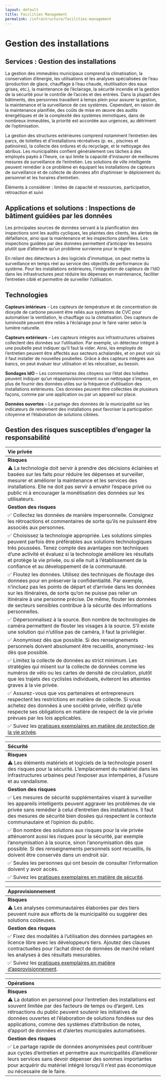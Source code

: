 ```yaml
---
layout: default
title: Facilities Management
permalink: /infrastructure/facilities-management
---
```


# Gestion des installations

## Services : Gestion des installations

La gestion des immeubles municipaux comprend la climatisation, la conservation d’énergie, les utilisations et les analyses spécialisées de l’eau \(production de glace, chauffage à l’eau chaude, réutilisation des eaux grises, etc.\), la maintenance de l’éclairage, la sécurité incendie et la gestion de la sécurité pour le contrôle de l’accès et des entrées. Dans la plupart des bâtiments, des personnes travaillent à temps plein pour assurer la gestion, la maintenance et la surveillance de ces systèmes. Cependant, en raison de la maintenance planifiée, des coûts de mise en œuvre des audits énergétiques et de la complexité des systèmes immotiques, dans de nombreux immeubles, la priorité est accordée aux urgences, au détriment de l’optimisation.

La gestion des structures extérieures comprend notamment l’entretien des parcs, de toilettes et d’installations récréatives \(p. ex., piscines et patinoires\), la collecte des ordures et du recyclage, et le nettoyage des abribus. Les municipalités confient généralement ces tâches à des employés payés à l’heure, ce qui limite la capacité d’instaurer de meilleures mesures de surveillance de l’entretien. Les solutions de ville intelligente peuvent remédier à ce problème en équipant les installations de capteurs de surveillance et de collecte de données afin d’optimiser le déploiement du personnel et les horaires d’entretien.

Éléments à considérer : limites de capacité et ressources, participation, rétroaction et suivi

## Applications et solutions : Inspections de bâtiment guidées par les données

Les principales sources de données servant à la planification des inspections sont les audits cycliques, les plaintes des clients, les alertes de défaillance, ainsi que la maintenance et les inspections planifiées. Les inspections guidées par des données permettent d’anticiper les besoins plutôt que d’attendre qu’un problème survienne pour le régler.

En reliant des détecteurs à des logiciels d’immotique, on peut mettre la surveillance en temps réel au service des objectifs de performance du système. Pour les installations extérieures, l’intégration de capteurs de l’IdO dans les infrastructures peut réduire les dépenses en maintenance, faciliter l’entretien ciblé et permettre de surveiller l’utilisation.

## Technologies

**Capteurs intérieurs** – Les capteurs de température et de concentration de dioxyde de carbone peuvent être reliés aux systèmes de CVC pour automatiser la ventilation, le chauffage ou la climatisation. Des capteurs de luminosité peuvent être reliés à l’éclairage pour le faire varier selon la lumière naturelle.

**Capteurs extérieurs** – Les capteurs intégrés aux infrastructures urbaines collectent des données sur l’utilisation. Par exemple, un détecteur intégré à une poubelle peut indiquer qu’il faut la vider. Ainsi, les employés de l’entretien peuvent être affectés aux secteurs achalandés, et on peut voir où il faut installer de nouvelles poubelles. Grâce à des capteurs intégrés aux bancs, on peut évaluer leur utilisation et les relocaliser, au besoin.

**Sondages IdO** – Les commentaires des citoyens sur l’état des toilettes peuvent indiquer qu’un réapprovisionnement ou un nettoyage s’impose, en plus de fournir des données utiles sur la fréquence d’utilisation des installations extérieures. Ces données peuvent être collectées de plusieurs façons, comme par une application ou par un appareil sur place.

**Données ouvertes** – Le partage des données de la municipalité sur les indicateurs de rendement des installations peut favoriser la participation citoyenne et l’élaboration de solutions ciblées.

## Gestion des risques susceptibles d’engager la responsabilité

| Vie privée |
| :--- |
| **Risques** |
| ⚠ La technologie doit servir à prendre des décisions éclairées et basées sur les faits pour réduire les dépenses et surveiller, mesurer et améliorer la maintenance et les services des installations. Elle ne doit pas servir à envahir l’espace privé ou public ni à encourager la monétisation des données sur les utilisateurs. |
| **Gestion des risques** |
| ✅ Collectez les données de manière impersonnelle. Consignez les rétroactions et commentaires de sorte qu’ils ne puissent être associés aux personnes. |
| ✅ Choisissez la technologie appropriée. Les solutions simples peuvent parfois être préférables aux solutions technologiques très poussées. Tenez compte des avantages non techniques d’une activité et évaluez si la technologie améliore les résultats et protège la vie privée, ou si elle nuit à l’établissement de la confiance et au développement de la communauté. |
| ✅ Floutez les données. Utilisez des techniques de floutage des données pour en préserver la confidentialité. Par exemple, n’incluez pas les points de départ et d’arrivée dans les données sur les itinéraires, de sorte qu’on ne puisse pas relier un itinéraire à une personne précise. De même, flouter les données de secteurs sensibles contribue à la sécurité des informations personnelles. |
| ✅ Dépersonnalisez à la source. Bon nombre de technologies de caméra permettent de flouter les visages à la source. S’il existe une solution qui n’utilise pas de caméra, il faut la privilégier. |
| ✅ Anonymisez dès que possible. Si des renseignements personnels doivent absolument être recueillis, anonymisez-les dès que possible. |
| ✅ Limitez la collecte de données au strict minimum. Les stratégies qui misent sur la collecte de données comme les numéros de vélo ou les cartes de densité de circulation, plutôt que les trajets des cyclistes individuels, éviteront les atteintes graves à la vie privée. |
| ✅ Assurez-vous que vos partenaires et entrepreneurs respectent les restrictions en matière de collecte. Si vous achetez des données à une société privée, vérifiez qu’elle respecte ses obligations en matière de respect de la vie privée prévues par les lois applicables. |
| ✅ Suivez les [pratiques exemplaires en matière de protection de la vie privée](../meta-issues/privacy.md). |

| Sécurité |
| :--- |
| **Risques** |
| ⚠ Les éléments matériels et logiciels de la technologie posent des risques pour la sécurité. L’emplacement du matériel dans les infrastructures urbaines peut l’exposer aux intempéries, à l’usure et au vandalisme. |
| **Gestion des risques** |
| ✅ Les mesures de sécurité supplémentaires visant à surveiller les appareils intelligents peuvent aggraver les problèmes de vie privée sans remédier à celui d’entretien des installations. Il faut des mesures de sécurité bien dosées qui respectent le contexte communautaire et l’opinion du public. |
| ✅ Bon nombre des solutions aux risques pour la vie privée atténueront aussi les risques pour la sécurité, par exemple l’anonymisation à la source, sinon l’anonymisation dès que possible. Si des renseignements personnels sont recueillis, ils doivent être conservés dans un endroit sûr. |
| ✅ Seules les personnes qui ont besoin de consulter l’information doivent y avoir accès. |
| ✅ Suivez les [pratiques exemplaires en matière de sécurité](../meta-issues/security.md). |

| Approvisionnement |
| :--- |
| **Risques** |
| ⚠ Les analyses communautaires élaborées par des tiers peuvent nuire aux efforts de la municipalité ou suggérer des solutions coûteuses. |
| **Gestion des risques** |
| ✅ Fixez des modalités à l’utilisation des données partagées en licence libre avec les développeurs tiers. Ajoutez des clauses contractuelles pour l’achat direct de données de marché reliant les analyses à des résultats mesurables. |
| ✅ Suivez les [pratiques exemplaires en matière d’approvisionnement](../meta-issues/procurement.md). |

| Opérations |
| :--- |
| **Risques** |
| ⚠ La dotation en personnel pour l’entretien des installations est souvent limitée par des facteurs de temps ou d’argent. Les rétroactions du public peuvent soutenir les initiatives de données ouvertes et l’élaboration de solutions fondées sur des applications, comme des systèmes d’attribution de notes, d’apport de données et d’alertes municipales automatisées. |
| **Gestion des risques** |
| ✅ Le partage rapide de données anonymisées peut contribuer aux cycles d’entretien et permettre aux municipalités d’améliorer leurs services sans devoir dépenser des sommes importantes pour acquérir du matériel intégré lorsqu’il n’est pas économique ou nécessaire de le faire. |

